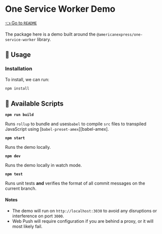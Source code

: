 # One Service Worker Demo

[👈 Go to `README`](../../README.md)

The package here is a demo built around the `@americanexpress/one-service-worker` library.

## 🤹‍ Usage

### Installation

To install, we can run:

```bash
npm install
```

## 📜 Available Scripts

**`npm run build`**

Runs `rollup` to bundle and uses`babel` to compile `src` files to transpiled JavaScript using
[`babel-preset-amex`][babel-amex].

**`npm start`**

Runs the demo locally.

**`npm dev`**

Runs the demo locally in watch mode.

**`npm test`**

Runs unit tests **and** verifies the format of all commit messages on the current branch.

#### Notes

- The demo will run on `http://localhost:3030` to avoid any disruptions or interference on port `3000`.
- Web Push will require configuration if you are behind a proxy, or it will most likely fail.
